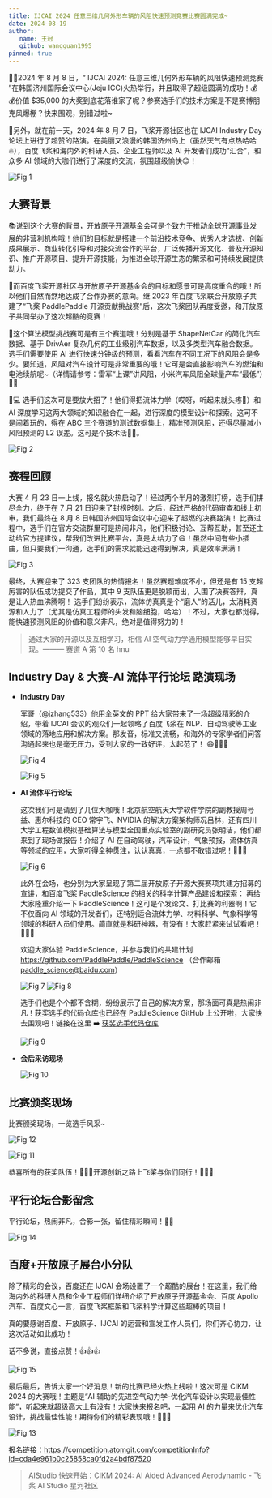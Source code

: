 ```yaml
---
title: IJCAI 2024 任意三维几何外形车辆的风阻快速预测竞赛比赛圆满完成~
date: 2024-08-19
author:
   name: 王冠
   github: wangguan1995
pinned: true
---
```


🎉🎉2024 年 8 月 8 日，“ IJCAI 2024: 任意三维几何外形车辆的风阻快速预测竞赛 ”在韩国济州国际会议中心(Jeju ICC)火热举行，并且取得了超级圆满的成功！💰💰价值 $35,000 的大奖到底花落谁家了呢？参赛选手们的技术方案是不是赛博朋克风爆棚？快来围观，别错过啦~

👀另外，就在前一天，2024 年 8 月 7 日，飞桨开源社区也在 IJCAI Industry Day 论坛上进行了超赞的路演。在美丽又浪漫的韩国济州岛上（虽然天气有点热哈哈🔥），百度飞桨和海内外的科研人员、企业工程师以及 AI 开发者们成功“汇合”，和众多 AI 领域的大咖们进行了深度的交流，氛围超级愉快😊！

![Fig 1](../images/ijcai-2024-competition/fig1.png)

## 大赛背景

📚说到这个大赛的背景，开放原子开源基金会可是个致力于推动全球开源事业发展的非营利机构哦！他们的目标就是搭建一个前沿技术竞争、优秀人才选拔、创新成果展示、商业转化引导和对接交流合作的平台，广泛传播开源文化、普及开源知识、推广开源项目、提升开源技能，为推进全球开源生态的繁荣和可持续发展提供动力。

🤝而百度飞桨开源社区与开放原子开源基金会的目标和愿景可是高度重合的哦！所以他们自然而然地达成了合作办赛的意向。继 2023 年百度飞桨联合开放原子共建了“飞桨 PaddlePaddle 开源贡献挑战赛”后，这次飞桨团队再度受邀，和开放原子共同举办了这次超酷的竞赛！

🏁这个算法模型挑战赛可是有三个赛道哦！分别是基于 ShapeNetCar 的简化汽车数据、基于 DrivAer 复杂几何的工业级别汽车数据，以及多类型汽车融合数据。选手们需要使用 AI 进行快速分钟级的预测，看看汽车在不同工况下的风阻会是多少。要知道，风阻对汽车设计可是非常重要的哦！它可是会直接影响汽车的燃油和电池续航呢~（详情请参考：雷军“上课”讲风阻，小米汽车风阻全球量产车“最低”）🚗💨

🧠💻 选手们这次可是要放大招了！他们得把流体力学（哎呀，听起来就头疼🤯）和 AI 深度学习这两大领域的知识融合在一起，进行深度的模型设计和探索。这可不是闹着玩的，得在 ABC 三个赛道的测试数据集上，精准预测风阻，还得尽量减小风阻预测的 L2 误差。这可是个技术活🚀💨。

![Fig 2](../images/ijcai-2024-competition/fig2.png)

## 赛程回顾

大赛 4 月 23 日一上线，报名就火热启动了！经过两个半月的激烈打榜，选手们拼尽全力，终于在 7 月 21 日迎来了封榜时刻。之后，经过严格的代码审查和线上初审，我们最终在 8 月 8 日韩国济州国际会议中心迎来了超燃的决赛路演！
比赛过程中，选手们在官方交流群里可是热闹非凡，他们积极讨论、互帮互助，甚至还主动给官方提建议，帮我们改进比赛平台，真是太给力了😄！虽然中间有些小插曲，但只要我们一沟通，选手们的需求就能迅速得到解决，真是效率满满！

![Fig 3](../images/ijcai-2024-competition/fig3.png)

最终，大赛迎来了 323 支团队的热情报名！虽然赛题难度不小，但还是有 15 支超厉害的队伍成功提交了作品，其中 9 支队伍更是脱颖而出，入围了决赛答辩，真是让人热血沸腾啊！
选手们纷纷表示，流体仿真真是个“磨人”的活儿，太消耗资源和人力了（尤其是仿真工程师的头发和脑细胞，哈哈）！不过，大家也都觉得，能快速预测风阻的价值和意义非凡，绝对是值得努力的！

> 通过大家的开源以及互相学习，相信 AI 空气动力学通用模型能够早日实现。——— 赛道 A 第 10 名 hnu

## Industry Day & 大赛-AI 流体平行论坛 路演现场

-  **Industry Day**

   军哥（@jzhang533）他用全英文的 PPT 给大家带来了一场超级精彩的介绍，带着 IJCAI 会议的观众们一起领略了百度飞桨在 NLP、自动驾驶等工业领域的落地应用和解决方案。那发音，标准又流畅，和海外的专家学者们问答沟通起来也是毫无压力，受到大家的一致好评，太起范了！ 😄🎉🎉🎉

   ![Fig 4](../images/ijcai-2024-competition/fig4.png)

   ![Fig 5](../images/ijcai-2024-competition/fig5.jpg)

-  **AI 流体平行论坛**

   这次我们可是请到了几位大咖哦！北京航空航天大学软件学院的副教授周号益、惠尔科技的 CEO 常宇飞、NVIDIA 的解决方案架构师况吕林，还有四川大学工程数值模拟基础算法与模型全国重点实验室的副研究员张明洁，他们都来到了现场做报告！介绍了 AI 在自动驾驶，汽车设计，气象预报，流体仿真等领域的应用，大家听得全神贯注，认认真真，一点都不敢错过呢！👏👏👏

   ![Fig 6](../images/ijcai-2024-competition/fig6.jpg)

   此外在会场，也分别为大家呈现了第二届开放原子开源大赛赛项共建方招募的宣讲，和百度飞桨 PaddleScience 的相关的科学计算产品建设和探索：
   再给大家隆重介绍一下 PaddleScience！这可是个发论文、打比赛的利器啊！它不仅面向 AI 领域的开发者们，还特别适合流体力学、材料科学、气象科学等领域的科研人员们使用。简直就是科研神器，有没有！大家赶紧来试试看吧！🎉🎉🎉

   欢迎大家体验 PaddleScience，并参与我们的共建计划 https://github.com/PaddlePaddle/PaddleScience （合作邮箱 paddle_science@baidu.com）

   ![Fig 7](../images/ijcai-2024-competition/fig7.jpg)
   ![Fig 8](../images/ijcai-2024-competition/fig8.jpg)

   选手们也是个个都不含糊，纷纷展示了自己的解决方案，那场面可真是热闹非凡！获奖选手的代码仓库也已经在 PaddleScience GitHub 上公开啦，大家快去围观吧！链接在这里 ➡️ [获奖选手代码仓库](https://github.com/PaddlePaddle/PaddleScience/tree/develop/jointContribution/IJCAI_2024)
   
   ![Fig 9](../images/ijcai-2024-competition/fig9.png)

- **会后采访现场**

   ![Fig 10](../images/ijcai-2024-competition/fig10.jpg)

## 比赛颁奖现场

比赛颁奖现场，一览选手风采~

![Fig 12](../images/ijcai-2024-competition/fig12.png)

![Fig 11](../images/ijcai-2024-competition/fig11.png)

恭喜所有的获奖队伍！🎉🎉🎉开源创新之路上飞桨与你们同行！🚀🚀🚀

## 平行论坛合影留念

平行论坛，热闹非凡，合影一张，留住精彩瞬间！📸🎉

![Fig 14](../images/ijcai-2024-competition/fig14.jpg)

## 百度+开放原子展台小分队

除了精彩的会议，百度还在 IJCAI 会场设置了一个超酷的展台！在这里，我们给海内外的科研人员和企业工程师们详细介绍了开放原子开源基金会、百度 Apollo 汽车、百度文心一言，百度飞桨框架和飞桨科学计算这些超棒的项目！

真的要感谢百度、开放原子、IJCAI 的运营和宣发工作人员们，你们齐心协力，让这次活动如此成功！

话不多说，直接点赞！👍👍👍

![Fig 15](../images/ijcai-2024-competition/fig15.png)

最后最后，告诉大家一个好消息！新的比赛已经火热上线啦！这次可是 CIKM 2024 的大赛哦！主题是“AI 辅助的先进空气动力学-优化汽车设计以实现最佳性能”，听起来就超级高大上有没有！大家快来报名吧，一起用 AI 的力量来优化汽车设计，挑战最佳性能！期待你们的精彩表现哦！🎉🎉🎉

![Fig 13](../images/ijcai-2024-competition/fig13.png)

报名链接：https://competition.atomgit.com/competitionInfo?id=cda4e961b0c25858ca0fd2a4bdf87520

> AIStudio 快速开始：CIKM 2024: AI Aided Advanced Aerodynamic - 飞桨 AI Studio 星河社区

